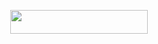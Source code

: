 <p align="center"><a href="https://heroku.com/deploy?template=https://github.com/Hyper-ub/loader-1"> <img src="https://img.shields.io/badge/Deploy%20To%20Heroku-black?style=for-the-badge&logo=heroku" width="220" height="38.45"/></a></p>
